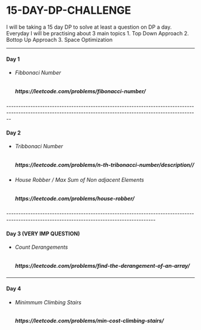 # 15-DAY-DP-CHALLENGE
I will be taking a 15 day DP to solve at least a question on DP a day.
Everyday I will be practising about 3 main topics
    1. Top Down Approach
    2. Bottop Up Approach
    3. Space Optimization
    
-------------------------------------------------------------------------------------------------------------------------------------------------------------------------

 <h4>Day 1</h4>
 <ul>
    <li>
       <h6> Fibbonaci Number</h6>
       <h5>https://leetcode.com/problems/fibonacci-number/</h5>
    </li>
 </ul>
--------------------------------------------------------------------------------------------------------------------------------------------------------------

 <h4>Day 2</h4>
 <ul>
    <li>
       <h6> Tribbonaci Number</h6>
       <h5>https://leetcode.com/problems/n-th-tribonacci-number/description//</h5>
    </li>
 </ul>
<ul>
    <li>
       <h6>House Robber / Max Sum of Non adjacent Elements</h6>
       <h5>https://leetcode.com/problems/house-robber/</h5>
    </li>
 </ul>
--------------------------------------------------------------------------------------------------------------------------------------------

 <h4>Day 3 (VERY IMP QUESTION)</h4>
 <ul>
    <li>
       <h6> Count Derangements</h6>
       <h5>https://leetcode.com/problems/find-the-derangement-of-an-array/</h5>
    </li>
 </ul>
 
 ---------------------------------------------------------------------------------------------------------------------------------------------

 <h4>Day 4 </h4>
 <ul>
    <li>
       <h6>Minimmum Climbing Stairs</h6>
       <h5>https://leetcode.com/problems/min-cost-climbing-stairs/</h5>
    </li>
 </ul>

